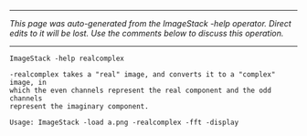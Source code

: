 
---

_This page was auto-generated from the ImageStack -help operator. Direct edits to it will be lost. Use the comments below to discuss this operation._

---

```
ImageStack -help realcomplex

-realcomplex takes a "real" image, and converts it to a "complex" image, in
which the even channels represent the real component and the odd channels
represent the imaginary component.

Usage: ImageStack -load a.png -realcomplex -fft -display
```